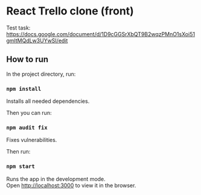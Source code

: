 # React Trello clone (front)

Test task: https://docs.google.com/document/d/1D9cGGSrXbQT9B2wqzPMnO1sXoi51gmltMQdLw3UYwSI/edit

## How to run

In the project directory, run:

### `npm install`

Installs all needed dependencies.

Then you can run:

### `npm audit fix`

Fixes vulnerabilities.

Then run:

### `npm start`

Runs the app in the development mode.\
Open [http://localhost:3000](http://localhost:3000) to view it in the browser.
